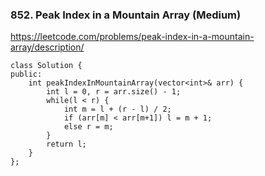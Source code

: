 ### 852. Peak Index in a Mountain Array (Medium)

https://leetcode.com/problems/peak-index-in-a-mountain-array/description/

```
class Solution {
public:
    int peakIndexInMountainArray(vector<int>& arr) {
        int l = 0, r = arr.size() - 1;
        while(l < r) {
            int m = l + (r - l) / 2;
            if (arr[m] < arr[m+1]) l = m + 1;
            else r = m;
        }
        return l;
    }
};
```
